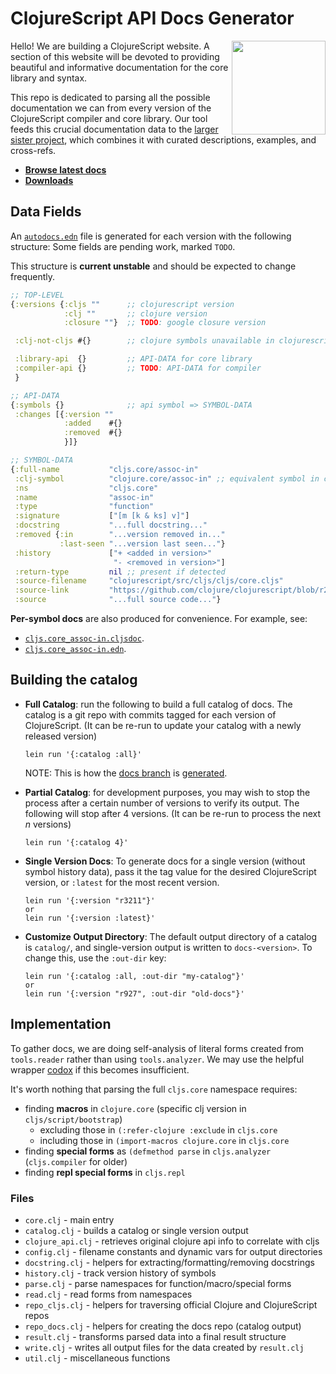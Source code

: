 # ClojureScript API Docs Generator
<img align="right" width="150" src="https://raw.githubusercontent.com/cljsinfo/cljs.info/master/00-scrap/cljs_logo_v10-01.png">

Hello! We are building a ClojureScript website. A section of this website will
be devoted to providing beautiful and informative documentation for the core
library and syntax.

This repo is dedicated to parsing all the possible documentation we can from
every version of the ClojureScript compiler and core library.  Our tool feeds
this crucial documentation data to the [larger sister
project](https://github.com/cljsinfo/api-docs), which combines it with curated
descriptions, examples, and cross-refs.

- __[Browse latest docs](https://github.com/cljsinfo/api-docs-generator/tree/docs)__
- __[Downloads](https://github.com/cljsinfo/api-docs-generator/releases)__

## Data Fields

An [`autodocs.edn`](https://github.com/cljsinfo/api-docs-generator/blob/docs/autodocs.edn)
file is generated for each version with the following structure: Some fields
are pending work, marked `TODO`.

This structure is __current unstable__ and should be expected to change frequently.

```clj
;; TOP-LEVEL
{:versions {:cljs ""      ;; clojurescript version
            :clj ""       ;; clojure version
            :closure ""}  ;; TODO: google closure version

 :clj-not-cljs #{}        ;; clojure symbols unavailable in clojurescript

 :library-api  {}         ;; API-DATA for core library
 :compiler-api {}         ;; TODO: API-DATA for compiler
 }
```

```clj
;; API-DATA
{:symbols {}              ;; api symbol => SYMBOL-DATA
 :changes [{:version ""
            :added    #{}
            :removed  #{}
            }]}
```

```clj
;; SYMBOL-DATA
{:full-name           "cljs.core/assoc-in"
 :clj-symbol          "clojure.core/assoc-in" ;; equivalent symbol in clojure
 :ns                  "cljs.core"
 :name                "assoc-in"
 :type                "function"
 :signature           ["[m [k & ks] v]"]
 :docstring           "...full docstring..."
 :removed {:in        "...version removed in..."
           :last-seen "...version last seen..."}
 :history             ["+ <added in version>"
                       "- <removed in version>"]
 :return-type         nil ;; present if detected
 :source-filename     "clojurescript/src/cljs/cljs/core.cljs"
 :source-link         "https://github.com/clojure/clojurescript/blob/r2505/src/cljs/cljs/core.cljs#L4018-L4025"
 :source              "...full source code..."}
```

__Per-symbol docs__ are also produced for convenience.  For example, see:

- [`cljs.core_assoc-in.cljsdoc`](https://github.com/cljsinfo/api-docs-generator/blob/docs/docs/cljs.core_assoc-in.cljsdoc).
- [`cljs.core_assoc-in.edn`](https://github.com/cljsinfo/api-docs-generator/blob/docs/docs/cljs.core_assoc-in.edn).

## Building the catalog

- __Full Catalog__: run the following to build a full catalog of docs. The
  catalog is a git repo with commits tagged for each version of ClojureScript.
  (It can be re-run to update your catalog with a newly released version)

    ```
    lein run '{:catalog :all}'
    ```

  NOTE: This is how the [docs branch](https://github.com/cljsinfo/api-docs-generator/tree/docs)
  is [generated](script/build-publish.sh).


- __Partial Catalog__: for development purposes, you may wish to stop the
  process after a certain number of versions to verify its output.  The
  following will stop after 4 versions. (It can be re-run to process the next
  _n_ versions)

    ```
    lein run '{:catalog 4}'
    ```

- __Single Version Docs__: To generate docs for a single version (without symbol history data),
  pass it the tag value for the desired ClojureScript version, or `:latest` for the most recent
  version.

    ```
    lein run '{:version "r3211"}'
    or
    lein run '{:version :latest}'
    ```

- __Customize Output Directory__: The default output directory of a catalog is
  `catalog/`, and single-version output is written to `docs-<version>`.  To
  change this, use the `:out-dir` key:

    ```
    lein run '{:catalog :all, :out-dir "my-catalog"}'
    or
    lein run '{:version "r927", :out-dir "old-docs"}'
    ```

## Implementation

To gather docs, we are doing self-analysis of literal forms created from
`tools.reader` rather than using `tools.analyzer`. We may use the helpful
wrapper [codox] if this becomes insufficient.

It's worth nothing that parsing the full `cljs.core` namespace requires:

- finding __macros__ in `clojure.core` (specific clj version in `cljs/script/bootstrap`)
    - excluding those in `(:refer-clojure :exclude` in `cljs.core`
    - including those in `(import-macros clojure.core` in `cljs.core`
- finding __special forms__ as `(defmethod parse` in `cljs.analyzer` (`cljs.compiler` for older)
- finding __repl special forms__ in `cljs.repl`

### Files

- `core.clj` - main entry
- `catalog.clj` - builds a catalog or single version output
- `clojure_api.clj` - retrieves original clojure api info to correlate with cljs
- `config.clj` - filename constants and dynamic vars for output directories
- `docstring.clj` - helpers for extracting/formatting/removing docstrings
- `history.clj` - track version history of symbols
- `parse.clj` - parse namespaces for function/macro/special forms
- `read.clj` - read forms from namespaces
- `repo_cljs.clj` - helpers for traversing official Clojure and ClojureScript repos
- `repo_docs.clj` - helpers for creating the docs repo (catalog output)
- `result.clj` - transforms parsed data into a final result structure
- `write.clj` - writes all output files for the data created by `result.clj`
- `util.clj` - miscellaneous functions

[codox]:https://github.com/weavejester/codox
